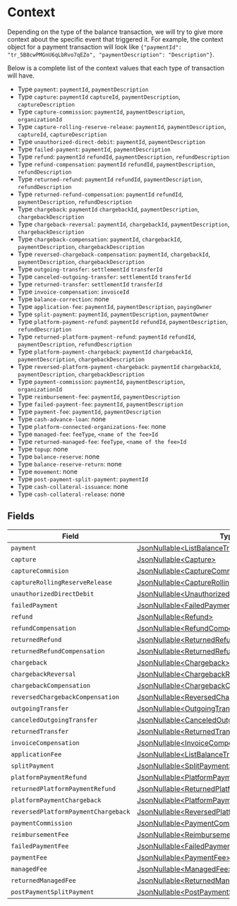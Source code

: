 # Context

Depending on the type of the balance transaction, we will try to give more context about the specific event that triggered it. For example, the context object for a payment transaction will look like `{"paymentId": "tr_5B8cwPMGnU6qLbRvo7qEZo", "paymentDescription": "Description"}`.

Below is a complete list of the context values that each type of transaction will have.

* Type `payment`: `paymentId`, `paymentDescription`
* Type `capture`: `paymentId` `captureId`, `paymentDescription`, `captureDescription`
* Type `capture-commission`: `paymentId`, `paymentDescription`, `organizationId`
* Type `capture-rolling-reserve-release`: `paymentId`, `paymentDescription`, `captureId`, `captureDescription`
* Type `unauthorized-direct-debit`: `paymentId`, `paymentDescription`
* Type `failed-payment`: `paymentId`, `paymentDescription`
* Type `refund`: `paymentId` `refundId`, `paymentDescription`, `refundDescription`
* Type `refund-compensation`: `paymentId` `refundId`, `paymentDescription`, `refundDescription`
* Type `returned-refund`: `paymentId` `refundId`, `paymentDescription`, `refundDescription`
* Type `returned-refund-compensation`: `paymentId` `refundId`, `paymentDescription`, `refundDescription`
* Type `chargeback`: `paymentId` `chargebackId`, `paymentDescription`, `chargebackDescription`
* Type `chargeback-reversal`: `paymentId`, `chargebackId`, `paymentDescription`, `chargebackDescription`
* Type `chargeback-compensation`: `paymentId`, `chargebackId`, `paymentDescription`, `chargebackDescription`
* Type `reversed-chargeback-compensation`: `paymentId`, `chargebackId`, `paymentDescription`, `chargebackDescription`
* Type `outgoing-transfer`: `settlementId` `transferId`
* Type `canceled-outgoing-transfer`: `settlementId` `transferId`
* Type `returned-transfer`: `settlementId` `transferId`
* Type `invoice-compensation`: `invoiceId`
* Type `balance-correction`: none
* Type `application-fee`: `paymentId`, `paymentDescription`, `payingOwner`
* Type `split-payment`: `paymentId`, `paymentDescription`, `paymentOwner`
* Type `platform-payment-refund`: `paymentId` `refundId`, `paymentDescription`, `refundDescription`
* Type `returned-platform-payment-refund`: `paymentId` `refundId`, `paymentDescription`, `refundDescription`
* Type `platform-payment-chargeback`: `paymentId` `chargebackId`, `paymentDescription`, `chargebackDescription`
* Type `reversed-platform-payment-chargeback`: `paymentId` `chargebackId`, `paymentDescription`, `chargebackDescription`
* Type `payment-commission`: `paymentId`, `paymentDescription`, `organizationId`
* Type `reimbursement-fee`: `paymentId`, `paymentDescription`
* Type `failed-payment-fee`: `paymentId`, `paymentDescription`
* Type `payment-fee`: `paymentId`, `paymentDescription`
* Type `cash-advance-loan`: none
* Type `platform-connected-organizations-fee`: none
* Type `managed-fee`: `feeType`, `<name of the fee>Id`
* Type `returned-managed-fee`:  `feeType`, `<name of the fee>Id`
* Type `topup`: none
* Type `balance-reserve`: none
* Type `balance-reserve-return`: none
* Type `movement`: none
* Type `post-payment-split-payment`: `paymentId`
* Type `cash-collateral-issuance`: none
* Type `cash-collateral-release`: none


## Fields

| Field                                                                                                                    | Type                                                                                                                     | Required                                                                                                                 | Description                                                                                                              |
| ------------------------------------------------------------------------------------------------------------------------ | ------------------------------------------------------------------------------------------------------------------------ | ------------------------------------------------------------------------------------------------------------------------ | ------------------------------------------------------------------------------------------------------------------------ |
| `payment`                                                                                                                | [JsonNullable\<ListBalanceTransactionsPayment>](../../models/operations/ListBalanceTransactionsPayment.md)               | :heavy_minus_sign:                                                                                                       | N/A                                                                                                                      |
| `capture`                                                                                                                | [JsonNullable\<Capture>](../../models/operations/Capture.md)                                                             | :heavy_minus_sign:                                                                                                       | N/A                                                                                                                      |
| `captureCommision`                                                                                                       | [JsonNullable\<CaptureCommision>](../../models/operations/CaptureCommision.md)                                           | :heavy_minus_sign:                                                                                                       | N/A                                                                                                                      |
| `captureRollingReserveRelease`                                                                                           | [JsonNullable\<CaptureRollingReserveRelease>](../../models/operations/CaptureRollingReserveRelease.md)                   | :heavy_minus_sign:                                                                                                       | N/A                                                                                                                      |
| `unauthorizedDirectDebit`                                                                                                | [JsonNullable\<UnauthorizedDirectDebit>](../../models/operations/UnauthorizedDirectDebit.md)                             | :heavy_minus_sign:                                                                                                       | N/A                                                                                                                      |
| `failedPayment`                                                                                                          | [JsonNullable\<FailedPayment>](../../models/operations/FailedPayment.md)                                                 | :heavy_minus_sign:                                                                                                       | N/A                                                                                                                      |
| `refund`                                                                                                                 | [JsonNullable\<Refund>](../../models/operations/Refund.md)                                                               | :heavy_minus_sign:                                                                                                       | N/A                                                                                                                      |
| `refundCompensation`                                                                                                     | [JsonNullable\<RefundCompensation>](../../models/operations/RefundCompensation.md)                                       | :heavy_minus_sign:                                                                                                       | N/A                                                                                                                      |
| `returnedRefund`                                                                                                         | [JsonNullable\<ReturnedRefund>](../../models/operations/ReturnedRefund.md)                                               | :heavy_minus_sign:                                                                                                       | N/A                                                                                                                      |
| `returnedRefundCompensation`                                                                                             | [JsonNullable\<ReturnedRefundCompensation>](../../models/operations/ReturnedRefundCompensation.md)                       | :heavy_minus_sign:                                                                                                       | N/A                                                                                                                      |
| `chargeback`                                                                                                             | [JsonNullable\<Chargeback>](../../models/operations/Chargeback.md)                                                       | :heavy_minus_sign:                                                                                                       | N/A                                                                                                                      |
| `chargebackReversal`                                                                                                     | [JsonNullable\<ChargebackReversal>](../../models/operations/ChargebackReversal.md)                                       | :heavy_minus_sign:                                                                                                       | N/A                                                                                                                      |
| `chargebackCompensation`                                                                                                 | [JsonNullable\<ChargebackCompensation>](../../models/operations/ChargebackCompensation.md)                               | :heavy_minus_sign:                                                                                                       | N/A                                                                                                                      |
| `reversedChargebackCompensation`                                                                                         | [JsonNullable\<ReversedChargebackCompensation>](../../models/operations/ReversedChargebackCompensation.md)               | :heavy_minus_sign:                                                                                                       | N/A                                                                                                                      |
| `outgoingTransfer`                                                                                                       | [JsonNullable\<OutgoingTransfer>](../../models/operations/OutgoingTransfer.md)                                           | :heavy_minus_sign:                                                                                                       | N/A                                                                                                                      |
| `canceledOutgoingTransfer`                                                                                               | [JsonNullable\<CanceledOutgoingTransfer>](../../models/operations/CanceledOutgoingTransfer.md)                           | :heavy_minus_sign:                                                                                                       | N/A                                                                                                                      |
| `returnedTransfer`                                                                                                       | [JsonNullable\<ReturnedTransfer>](../../models/operations/ReturnedTransfer.md)                                           | :heavy_minus_sign:                                                                                                       | N/A                                                                                                                      |
| `invoiceCompensation`                                                                                                    | [JsonNullable\<InvoiceCompensation>](../../models/operations/InvoiceCompensation.md)                                     | :heavy_minus_sign:                                                                                                       | N/A                                                                                                                      |
| `applicationFee`                                                                                                         | [JsonNullable\<ListBalanceTransactionsApplicationFee>](../../models/operations/ListBalanceTransactionsApplicationFee.md) | :heavy_minus_sign:                                                                                                       | N/A                                                                                                                      |
| `splitPayment`                                                                                                           | [JsonNullable\<SplitPayment>](../../models/operations/SplitPayment.md)                                                   | :heavy_minus_sign:                                                                                                       | N/A                                                                                                                      |
| `platformPaymentRefund`                                                                                                  | [JsonNullable\<PlatformPaymentRefund>](../../models/operations/PlatformPaymentRefund.md)                                 | :heavy_minus_sign:                                                                                                       | N/A                                                                                                                      |
| `returnedPlatformPaymentRefund`                                                                                          | [JsonNullable\<ReturnedPlatformPaymentRefund>](../../models/operations/ReturnedPlatformPaymentRefund.md)                 | :heavy_minus_sign:                                                                                                       | N/A                                                                                                                      |
| `platformPaymentChargeback`                                                                                              | [JsonNullable\<PlatformPaymentChargeback>](../../models/operations/PlatformPaymentChargeback.md)                         | :heavy_minus_sign:                                                                                                       | N/A                                                                                                                      |
| `reversedPlatformPaymentChargeback`                                                                                      | [JsonNullable\<ReversedPlatformPaymentChargeback>](../../models/operations/ReversedPlatformPaymentChargeback.md)         | :heavy_minus_sign:                                                                                                       | N/A                                                                                                                      |
| `paymentCommission`                                                                                                      | [JsonNullable\<PaymentCommission>](../../models/operations/PaymentCommission.md)                                         | :heavy_minus_sign:                                                                                                       | N/A                                                                                                                      |
| `reimbursementFee`                                                                                                       | [JsonNullable\<ReimbursementFee>](../../models/operations/ReimbursementFee.md)                                           | :heavy_minus_sign:                                                                                                       | N/A                                                                                                                      |
| `failedPaymentFee`                                                                                                       | [JsonNullable\<FailedPaymentFee>](../../models/operations/FailedPaymentFee.md)                                           | :heavy_minus_sign:                                                                                                       | N/A                                                                                                                      |
| `paymentFee`                                                                                                             | [JsonNullable\<PaymentFee>](../../models/operations/PaymentFee.md)                                                       | :heavy_minus_sign:                                                                                                       | N/A                                                                                                                      |
| `managedFee`                                                                                                             | [JsonNullable\<ManagedFee>](../../models/operations/ManagedFee.md)                                                       | :heavy_minus_sign:                                                                                                       | N/A                                                                                                                      |
| `returnedManagedFee`                                                                                                     | [JsonNullable\<ReturnedManagedFee>](../../models/operations/ReturnedManagedFee.md)                                       | :heavy_minus_sign:                                                                                                       | N/A                                                                                                                      |
| `postPaymentSplitPayment`                                                                                                | [JsonNullable\<PostPaymentSplitPayment>](../../models/operations/PostPaymentSplitPayment.md)                             | :heavy_minus_sign:                                                                                                       | N/A                                                                                                                      |